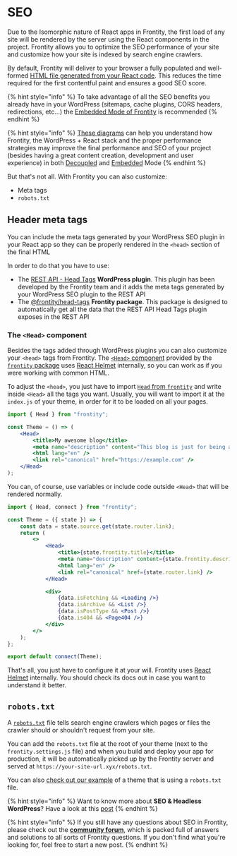 # SEO

Due to the Isomorphic nature of React apps in Frontity, the first load of any site will be rendered by the server using the React components in the project. Frontity allows you to optimize the SEO performance of your site and customize how your site is indexed by search engine crawlers.

By default, Frontity will deliver to your browser a fully populated and well-formed [HTML file generated from your React code](../architecture.md). This reduces the time required for the first contentful paint and ensures a good SEO score.

{% hint style="info" %}
To take advantage of all the SEO benefits you already have in your WordPress (sitemaps, cache plugins, CORS headers, redirections, etc...) the [Embedded Mode of Frontity](./architecture/embedded-mode.md#features-of-the-embedded-mode) is recommended
{% endhint %}

{% hint style="info" %}
[These diagrams](https://excalidraw.com/#json=6167540090798080,cvhnsErHXsqarOVT82YgLw) can help you understand how Frontity, the WordPress + React stack and the proper performance strategies may improve the final performance and SEO of your project (besides having a great content creation, development and user experience) in both [Decoupled](./architecture/decoupled-mode.md) and [Embedded](./architecture/embedded-mode.md) Mode
{% endhint %}

But that's not all. With Frontity you can also customize:

* Meta tags 
* `robots.txt`

## Header meta tags

You can include the meta tags generated by your WordPress SEO plugin in your React app so they can be properly rendered in the `<head>` section of the final HTML

In order to do that you have to use:

* The [REST API - Head Tags](https://api.frontity.org/frontity-plugins/rest-api-head-tags) **WordPress plugin**. This plugin has been developed by the Frontity team and it adds the meta tags generated by your WordPress SEO plugin to the REST API
* The [@frontity/head-tags](https://api.frontity.org/frontity-packages/features-packages/head-tags) **Frontity package**. This package is designed to automatically get all the data that the REST API Head Tags plugin exposes in the REST API

### The `<Head>` component

Besides the tags added through WordPress plugins you can also customize your `<head>` tags from Frontity. The [`<Head>` component](https://api.frontity.org/frontity-packages/core-package/frontity#head) provided by the [`frontity` package](https://api.frontity.org/frontity-packages/core-package/frontity) uses [React Helmet](https://github.com/nfl/react-helmet) internally, so you can work as if you were working with common HTML.

To adjust the `<head>`, you just have to import [`Head` from `frontity`](https://api.frontity.org/frontity-packages/core-package/frontity#head) and write inside `<Head>` all the tags you want. Usually, you will want to import it at the `index.js` of your theme, in order for it to be loaded on all your pages.

```jsx
import { Head } from "frontity";

const Theme = () => (
    <Head>
        <title>My awesome blog</title>
        <meta name="description" content="This blog is just for being awesome" />
        <html lang="en" />
        <link rel="canonical" href="https://example.com" />
    </Head>
);
```

You can, of course, use variables or include code outside `<Head>` that will be rendered normally.

```jsx
import { Head, connect } from "frontity";

const Theme = ({ state }) => {
    const data = state.source.get(state.router.link);
    return (
        <>
            <Head>
                <title>{state.frontity.title}</title>
                <meta name="description" content={state.frontity.description} />
                <html lang="en" />
                <link rel="canonical" href={state.router.link} />
            </Head>

            <div>
                {data.isFetching && <Loading />}
                {data.isArchive && <List />}
                {data.isPostType && <Post />}
                {data.is404 && <Page404 />}
            </div>
        </>
    );
};

export default connect(Theme);
```

That's all, you just have to configure it at your will. Frontity uses [React Helmet](https://github.com/nfl/react-helmet) internally. You should check its docs out in case you want to understand it better.


## `robots.txt`

A [`robots.txt`](https://support.google.com/webmasters/answer/6062608) file tells search engine crawlers which pages or files the crawler should or shouldn't request from your site.

You can add the `robots.txt` file at the root of your theme \(next to the `frontity.settings.js` file\) and when you build and deploy your app for production, it will be automatically picked up by the Frontity server and served at `https://your-site-url.xyx/robots.txt`.

You can also [check out our example](https://github.com/frontity/frontity/blob/1460e7c03ce3600f4f8ece0d6cf8fadb2bf9b526/examples/mars-theme-example/robots.txt) of a theme that is using a `robots.txt` file.


{% hint style="info" %}
Want to know more about **SEO & Headless WordPress**? Have a look at this [post](https://frontity.org/blog/seo-for-headless-wordpress-themes/)
{% endhint %}

{% hint style="info" %}
If you still have any questions about SEO in Frontity, please check out the [**community forum**](https://community.frontity.org), which is packed full of answers and solutions to all sorts of Frontity questions. If you don't find what you're looking for, feel free to start a new post.
{% endhint %}
